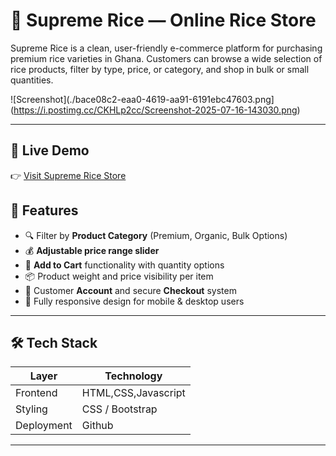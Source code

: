 # 🌾 Supreme Rice — Online Rice Store

Supreme Rice is a clean, user-friendly e-commerce platform for purchasing premium rice varieties in Ghana. Customers can browse a wide selection of rice products, filter by type, price, or category, and shop in bulk or small quantities.

![Screenshot](./bace08c2-eaa0-4619-aa91-6191ebc47603.png](https://i.postimg.cc/CKHLp2cc/Screenshot-2025-07-16-143030.png)

---

## 🔗 Live Demo

👉 [Visit Supreme Rice Store](https://ebelene1994.github.io/supremerice_website/products.html)  


## 🌟 Features

- 🔍 Filter by **Product Category** (Premium, Organic, Bulk Options)
- 💰 **Adjustable price range slider**
- 🛒 **Add to Cart** functionality with quantity options
- 📦 Product weight and price visibility per item
- 🔐 Customer **Account** and secure **Checkout** system
- 📱 Fully responsive design for mobile & desktop users

---

## 🛠 Tech Stack

| Layer       | Technology                 |
|-------------|-----------------------------|
| Frontend    | HTML,CSS,Javascript         |
| Styling     | CSS / Bootstrap    |
| Deployment  | Github  |

---

